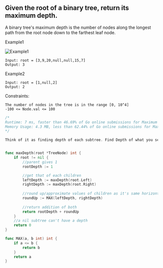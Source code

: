 ## Given the root of a binary tree, return its maximum depth.

A binary tree's maximum depth is the number of nodes along the longest path from the root node down to the farthest leaf node.

Example1

![Example1](https://assets.leetcode.com/uploads/2020/11/26/tmp-tree.jpg)
```
Input: root = [3,9,20,null,null,15,7]
Output: 3
```

Example2
```
Input: root = [1,null,2]
Output: 2
```

Constraints:
```
The number of nodes in the tree is in the range [0, 10^4]
-100 <= Node.val <= 100
```

```go
/*
Runtime: 7 ms, faster than 46.69% of Go online submissions for Maximum Depth of Binary Tree.
Memory Usage: 4.3 MB, less than 62.44% of Go online submissions for Maximum Depth of Binary Tree.
*/

Think of it as finding depth of each subtree. Find Depth of what you see, call on children will be/trigger/handle recursion


func maxDepth(root *TreeNode) int {
    if root != nil {
        //parent gives 1
        rootDepth := 1

        //get that of each children
        leftDepth := maxDepth(root.Left)
        rightDepth := maxDepth(root.Right)
        
        //round up/approximate values of children as it's same horizontal level 
        roundUp := MAX(leftDepth, rightDepth)
        
        //return addition of both
        return rootDepth + roundUp
    }
    //a nil subtree can't have a depth
    return 0
}

func MAX(a, b int) int {
    if a <= b {
        return b
    }
    return a
}
```
